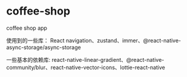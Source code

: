 # coffee-shop

coffee shop app

使用到的一些库：
React navigation、zustand、immer、@react-native-async-storage/async-storage

一些基本的依赖库:
react-native-linear-gradient、@react-native-community/blur、react-native-vector-icons、lottie-react-native
